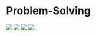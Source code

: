 # Problem-Solving
![](https://img.shields.io/badge/Platform-Hackerrank-informational?style=flat&logo=<LOGO_NAME>&logoColor=white&color=red) ![](https://img.shields.io/badge/Platform-LeetCode-informational?style=flat&logo=<LOGO_NAME>&logoColor=white&color=red) ![](https://img.shields.io/badge/Language-Java-informational?style=flat&logo<LOGO_NAME>&logoColor=white&color=2bbc8a) ![](https://img.shields.io/badge/Language-Python-informational?style=flat&logo=<LOGO_NAME>&logoColor=white&color=2bbc8a)

